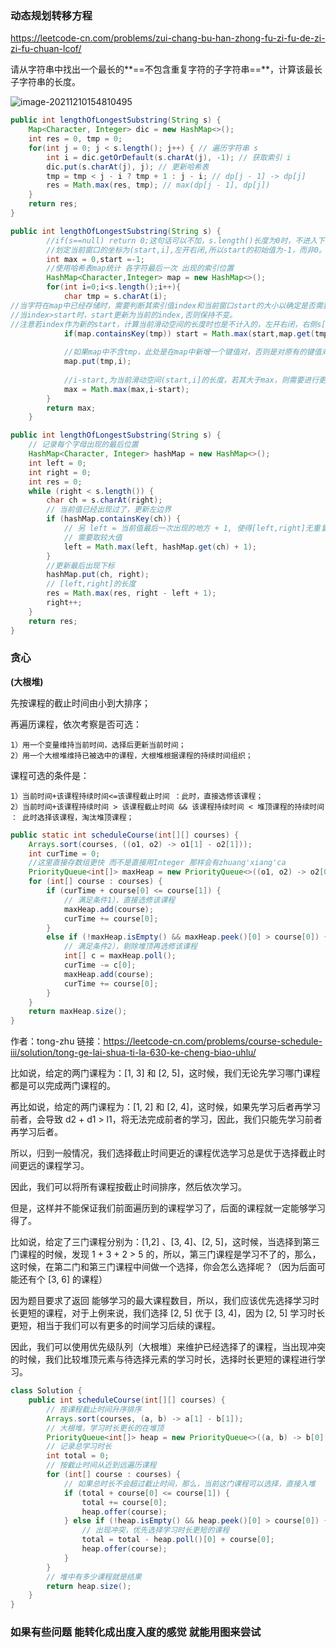 ### 动态规划转移方程

https://leetcode-cn.com/problems/zui-chang-bu-han-zhong-fu-zi-fu-de-zi-zi-fu-chuan-lcof/

请从字符串中找出一个最长的**==不包含重复字符的子字符串==**，计算该最长子字符串的长度。

![image-20211210154810495](https://s2.loli.net/2021/12/10/d7Hc2avhAurJQg5.png)

```java
public int lengthOfLongestSubstring(String s) {
    Map<Character, Integer> dic = new HashMap<>();
    int res = 0, tmp = 0;
    for(int j = 0; j < s.length(); j++) { // 遍历字符串 s
        int i = dic.getOrDefault(s.charAt(j), -1); // 获取索引 i
        dic.put(s.charAt(j), j); // 更新哈希表
        tmp = tmp < j - i ? tmp + 1 : j - i; // dp[j - 1] -> dp[j]
        res = Math.max(res, tmp); // max(dp[j - 1], dp[j])
    }
    return res;
}
```



```java
public int lengthOfLongestSubstring(String s) {
        //if(s==null) return 0;这句话可以不加，s.length()长度为0时，不进入下面的循环，会直接返回max=0;
        //划定当前窗口的坐标为(start,i],左开右闭,所以start的初始值为-1，而非0。
        int max = 0,start =-1;
        //使用哈希表map统计 各字符最后一次 出现的索引位置
        HashMap<Character,Integer> map = new HashMap<>();
        for(int i=0;i<s.length();i++){
            char tmp = s.charAt(i);
//当字符在map中已经存储时，需要判断其索引值index和当前窗口start的大小以确定是否需要对start进行更新:
//当index>start时，start更新为当前的index,否则保持不变。
//注意若index作为新的start，计算当前滑动空间的长度时也是不计入的，左开右闭，右侧s[i]会计入，这样也是防止字符的重复计入。
            if(map.containsKey(tmp)) start = Math.max(start,map.get(tmp));
            
            //如果map中不含tmp，此处是在map中新增一个键值对，否则是对原有的键值对进行更新
            map.put(tmp,i);
            
            //i-start,为当前滑动空间(start,i]的长度，若其大于max，则需要进行更新。
            max = Math.max(max,i-start);
        }
        return max;
    }
```



```java
public int lengthOfLongestSubstring(String s) {
    // 记录每个字母出现的最后位置
    HashMap<Character, Integer> hashMap = new HashMap<>();
    int left = 0;
    int right = 0;
    int res = 0;
    while (right < s.length()) {
        char ch = s.charAt(right);
        // 当前值已经出现过了，更新左边界
        if (hashMap.containsKey(ch)) {
            // 另 left = 当前值最后一次出现的地方 + 1, 使得[left,right]无重复值
            // 需要取较大值
            left = Math.max(left, hashMap.get(ch) + 1);
        }
        //更新最后出现下标
        hashMap.put(ch, right);
        // [left,right]的长度
        res = Math.max(res, right - left + 1);
        right++;
    }
    return res;
}
```



### 贪心

**(大根堆)**

先按课程的截止时间由小到大排序；

再遍历课程，依次考察是否可选：

```
1）用一个变量维持当前时间，选择后更新当前时间；
2）用一个大根堆维持已被选中的课程，大根堆根据课程的持续时间组织；
```

课程可选的条件是：

```
1）当前时间+该课程持续时间<=该课程截止时间 ：此时，直接选修该课程；
2）当前时间+该课程持续时间 > 该课程截止时间 && 该课程持续时间 < 堆顶课程的持续时间 ： 此时选择该课程，淘汰堆顶课程；
```

```java
public static int scheduleCourse(int[][] courses) {
    Arrays.sort(courses, ((o1, o2) -> o1[1] - o2[1]));
    int curTime = 0;
    //这里直接存数组更快 而不是直接用Integer 那样会有zhuang'xiang'ca
    PriorityQueue<int[]> maxHeap = new PriorityQueue<>((o1, o2) -> o2[0] - o1[0]);
    for (int[] course : courses) {
        if (curTime + course[0] <= course[1]) { 
            // 满足条件1），直接选修该课程
            maxHeap.add(course);
            curTime += course[0];
        } 
        else if (!maxHeap.isEmpty() && maxHeap.peek()[0] > course[0]) { 
            // 满足条件2），剔除堆顶再选修该课程
            int[] c = maxHeap.poll();
            curTime -= c[0];
            maxHeap.add(course);
            curTime += course[0];
        }
    }
    return maxHeap.size();
}
```



作者：tong-zhu
链接：https://leetcode-cn.com/problems/course-schedule-iii/solution/tong-ge-lai-shua-ti-la-630-ke-cheng-biao-uhlu/

比如说，给定的两门课程为：[1, 3] 和 [2, 5]，这时候，我们无论先学习哪门课程都是可以完成两门课程的。

再比如说，给定的两门课程为：[1, 2] 和 [2, 4]，这时候，如果先学习后者再学习前者，会导致 d2 + d1 > l1，将无法完成前者的学习，因此，我们只能先学习前者再学习后者。

所以，归到一般情况，我们选择截止时间更近的课程优选学习总是优于选择截止时间更远的课程学习。

因此，我们可以将所有课程按截止时间排序，然后依次学习。

但是，这样并不能保证我们前面遍历到的课程学习了，后面的课程就一定能够学习得了。

比如说，给定了三门课程分别为：[1,2] 、[3, 4]、[2, 5]，这时候，当选择到第三门课程的时候，发现 1 + 3 + 2 > 5 的，所以，第三门课程是学习不了的，那么，这时候，在第二门和第三门课程中间做一个选择，你会怎么选择呢？（因为后面可能还有个 [3, 6] 的课程）

因为题目要求了返回 能够学习的最大课程数目，所以，我们应该优先选择学习时长更短的课程，对于上例来说，我们选择 [2, 5] 优于 [3, 4]，因为 [2, 5] 学习时长更短，相当于我们可以有更多的时间学习后续的课程。

因此，我们可以使用优先级队列（大根堆）来维护已经选择了的课程，当出现冲突的时候，我们比较堆顶元素与待选择元素的学习时长，选择时长更短的课程进行学习。

```java
class Solution {
    public int scheduleCourse(int[][] courses) {
        // 按课程截止时间升序排序
        Arrays.sort(courses, (a, b) -> a[1] - b[1]);
        // 大根堆，学习时长更长的在堆顶
        PriorityQueue<int[]> heap = new PriorityQueue<>((a, b) -> b[0] - a[0]);
        // 记录总学习时长
        int total = 0;
        // 按截止时间从近到远遍历课程
        for (int[] course : courses) {
            // 如果总时长不会超过截止时间，那么，当前这门课程可以选择，直接入堆
            if (total + course[0] <= course[1]) {
                total += course[0];
                heap.offer(course);
            } else if (!heap.isEmpty() && heap.peek()[0] > course[0]) {
                // 出现冲突，优先选择学习时长更短的课程
                total = total - heap.poll()[0] + course[0];
                heap.offer(course);
            }
        }
        // 堆中有多少课程就是结果
        return heap.size();
    }
}
```



### 如果有些问题 能转化成出度入度的感觉 就能用图来尝试

















